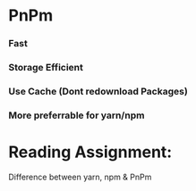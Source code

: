 # PnPm 
### Fast
### Storage Efficient
### Use Cache (Dont redownload Packages)
### More preferrable for yarn/npm

# Reading Assignment:
Difference between yarn, npm & PnPm
